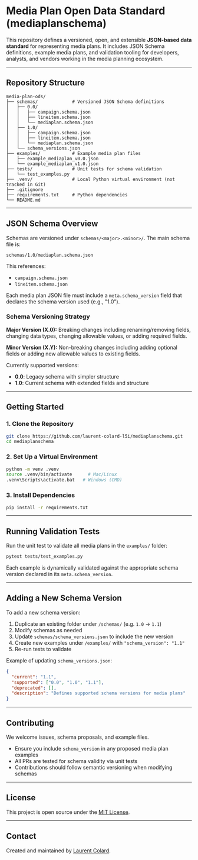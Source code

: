 # Media Plan Open Data Standard (mediaplanschema)

This repository defines a versioned, open, and extensible **JSON-based data standard** for representing media plans. It includes JSON Schema definitions, example media plans, and validation tooling for developers, analysts, and vendors working in the media planning ecosystem.

---

## Repository Structure

```
media-plan-ods/
├── schemas/             # Versioned JSON Schema definitions
│   ├── 0.0/
│   │   ├── campaign.schema.json
│   │   ├── lineitem.schema.json
│   │   └── mediaplan.schema.json
│   ├── 1.0/
│   │   ├── campaign.schema.json
│   │   ├── lineitem.schema.json
│   │   └── mediaplan.schema.json
│   └── schema_versions.json
├── examples/            # Example media plan files
│   ├── example_mediaplan_v0.0.json
│   └── example_mediaplan_v1.0.json
├── tests/               # Unit tests for schema validation
│   └── test_examples.py
├── .venv/               # Local Python virtual environment (not tracked in Git)
├── .gitignore
├── requirements.txt     # Python dependencies
└── README.md
```

---

## JSON Schema Overview

Schemas are versioned under `schemas/<major>.<minor>/`. The main schema file is:

```
schemas/1.0/mediaplan.schema.json
```

This references:
- `campaign.schema.json`
- `lineitem.schema.json`

Each media plan JSON file must include a `meta.schema_version` field that declares the schema version used (e.g., "1.0").

### Schema Versioning Strategy

**Major Version (X.0):** Breaking changes including renaming/removing fields, changing data types, changing allowable values, or adding required fields.

**Minor Version (X.Y):** Non-breaking changes including adding optional fields or adding new allowable values to existing fields.

Currently supported versions:
- **0.0**: Legacy schema with simpler structure
- **1.0**: Current schema with extended fields and structure

---

## Getting Started

### 1. Clone the Repository

```bash
git clone https://github.com/laurent-colard-l5i/mediaplanschema.git
cd mediaplanschema
```

### 2. Set Up a Virtual Environment

```bash
python -m venv .venv
source .venv/bin/activate      # Mac/Linux
.venv\Scripts\activate.bat   # Windows (CMD)
```

### 3. Install Dependencies

```bash
pip install -r requirements.txt
```

---

## Running Validation Tests

Run the unit test to validate all media plans in the `examples/` folder:

```bash
pytest tests/test_examples.py
```

Each example is dynamically validated against the appropriate schema version declared in its `meta.schema_version`.

---

## Adding a New Schema Version

To add a new schema version:

1. Duplicate an existing folder under `/schemas/` (e.g. `1.0` → `1.1`)
2. Modify schemas as needed
3. Update `schemas/schema_versions.json` to include the new version
4. Create new examples under `/examples/` with `"schema_version": "1.1"`
5. Re-run tests to validate

Example of updating `schema_versions.json`:
```json
{
  "current": "1.1",
  "supported": ["0.0", "1.0", "1.1"],
  "deprecated": [],
  "description": "Defines supported schema versions for media plans"
}
```

---

## Contributing

We welcome issues, schema proposals, and example files.

- Ensure you include `schema_version` in any proposed media plan examples
- All PRs are tested for schema validity via unit tests
- Contributions should follow semantic versioning when modifying schemas

---

## License

This project is open source under the [MIT License](LICENSE).

---

## Contact

Created and maintained by [Laurent Colard](https://github.com/laurent-colard-l5i).